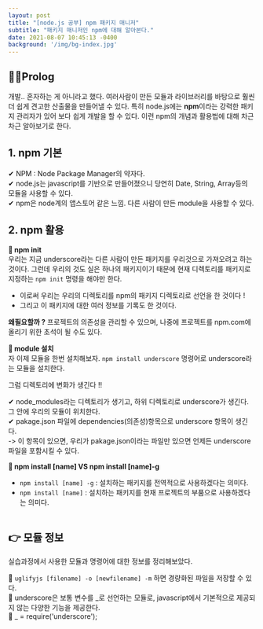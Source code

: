 ```yaml
---
layout: post
title: "[node.js 공부] npm 패키지 매니저"
subtitle: "패키지 매니저인 npm에 대해 알아본다."
date: 2021-08-07 10:45:13 -0400
background: '/img/bg-index.jpg'
---
```


🚶‍♀️Prolog
---
  개발.. 혼자하는 게 아니라고 했다. 여러사람이 만든 모듈과 라이브러리를 바탕으로 훨씬 더
 쉽게 견고한 산출물을 만들어낼 수 있다. 특히 node.js에는 **npm**이라는 강력한 패키지 관리자가
 있어 보다 쉽게 개발을 할 수 있다. 이런 npm의 개념과 활용법에 대해 차근차근 알아보기로 한다.<br>




## 1. npm 기본

 ✔ NPM :  Node Package Manager의 약자다.<br>
 ✔ node.js는 javascript를 기반으로 만들어졌으니 당연히 Date, String, Array등의 모듈을 사용할 수 있다.<br>
 ✔ npm은 node계의 앱스토어 같은 느낌. 다른 사람이 만든 module을 사용할 수 있다.
 
 
 
## 2. npm 활용

**🔎 npm init**<br>
  우리는 지금 underscore라는 다른 사람이 만든 패키지를 우리것으로 가져오려고 하는 것이다. 그런데 우리의 것도 실은 하나의 패키지이기 때문에 현재 디렉토리를 패키지로 지정하는 <code>npm init</code> 명령을 해야만 한다.

 - 이로써 우리는 우리의 디렉토리를 npm의 패키지 디렉토리로 선언을 한 것이다 !
 - 그리고 이 패키지에 대한 여러 정보를 기록도 한 것이다.

**왜필요할까 ?**  프로젝트의 의존성을 관리할 수 있으며, 나중에 프로젝트를 npm.com에 올리기 위한 초석이 될 수도 있다.
<br>

**🔎 module 설치**<br>
자 이제 모듈을 한번 설치해보자. <code>npm install underscore</code> 명령어로 underscore라는 모듈을 설치한다.

그럼 디렉토리에 변화가 생긴다 !! 

  ✔ node_modules라는 디렉토리가 생기고, 하위 디렉토리로 underscore가 생긴다. 그 안에 우리의 모듈이 위치한다.<br>
  ✔ pakage.json 파일에 dependencies(의존성)항목으로 underscore 항목이 생긴다. 
      <br>-> 이 항목이 있으면, 우리가 pakage.json이라는 파일만 있으면 언제든 underscore 파일을 포함시킬 수 있다.
    


**🔎 npm install [name] VS npm install [name]-g**
  - <code>npm install [name] -g</code> : 설치하는 패키지를 전역적으로 사용하겠다는 의미다.
  - <code>npm install [name]</code> : 설치하는 패키지를 현재 프로젝트의 부품으로 사용하겠다는 의미다.<br><br>
 

 
## 👉 모듈 정보
 실습과정에서 사용한 모듈과 명령어에 대한 정보를 정리해보았다. <br>

🔅 <code>uglifyjs [filename] -o [newfilename] -m</code> 하면 경량화된 파일을 저장할 수 있다.<br>
🔅 underscore은 보통 변수를 _로 선언하는 모듈로, javascript에서 기본적으로 제공되지 않는 다양한 기능을 제공한다.<br>
🔅  _ = require('underscore');